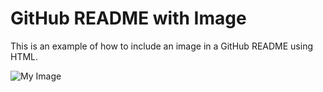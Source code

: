 <!DOCTYPE html>
<html>
<head>
  <title>Little Lemon App</title>
</head>
<body>

<h1>GitHub README with Image</h1>
<p>This is an example of how to include an image in a GitHub README using HTML.</p>

<!-- Menampilkan gambar dari path relatif di repositori -->
<img src="Githublitlelemon.png" alt = "My Image">

</body>
</html>
